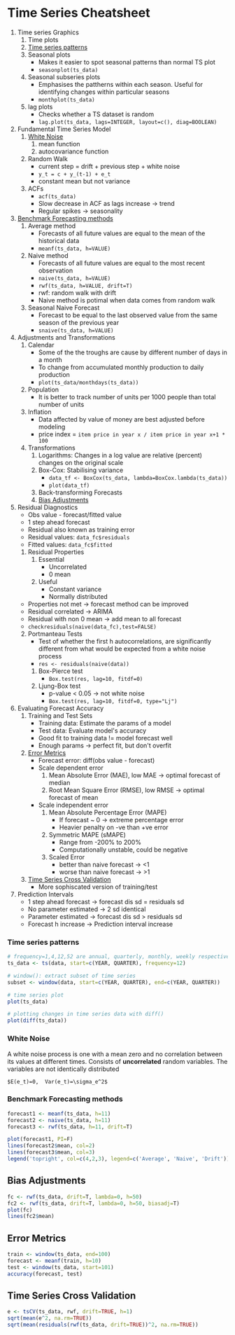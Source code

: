# Time Series Cheatsheet

1. Time series Graphics
    1. Time plots
    2. [Time series patterns](#time-series-patterns)
    3. Seasonal plots
        - Makes it easier to spot seasonal patterns than normal TS plot
        - `seasonplot(ts_data)`
    4. Seasonal subseries plots
        - Emphasises the pattherns within each season. Useful for identifying changes within particular seasons
        - `monthplot(ts_data)`
    5. lag plots
        - Checks whether a TS dataset is random
        - `lag.plot(ts_data, lags=INTEGER, layout=c(), diag=BOOLEAN)`
2. Fundamental Time Series Model
    1. [White Noise](#white-noise)
        1. mean function
        2. autocovariance function
    2. Random Walk
        - current step = drift + previous step + white noise
        - `y_t = c + y_(t-1) + e_t`
        - constant mean but not variance
    3. ACFs
        - `acf(ts_data)`
        - Slow decrease in ACF as lags increase -> trend
        - Regular spikes -> seasonality
3. [Benchmark Forecasting methods](#benchmark-forecasting-methods)
    1. Average method
        - Forecasts of all future values are equal to the mean of the historical data
        - `meanf(ts_data, h=VALUE)`
    2. Naive method
        - Forecasts of all future values are equal to the most recent observation
        - `naive(ts_data, h=VALUE)`
        - `rwf(ts_data, h=VALUE, drift=T)`
        - rwf: random walk with drift
        - Naive method is potimal when data comes from random walk
    3. Seasonal Naive Forecast
        - Forecast to be equal to the last observed value from the same season of the previous year
        - `snaive(ts_data, h=VALUE)`
4. Adjustments and Transformations
    1. Calendar
        - Some of the the troughs are cause by different number of days in a month
        - To change from accumulated monthly production to daily production
        - `plot(ts_data/monthdays(ts_data))`
    2. Population
        - It is better to track number of units per 1000 people than total number of units
    3. Inflation
        - Data affected by value of money are best adjusted before modeling
        - price index = `item price in year x / item price in year x+1 * 100`
    4. Transformations
        1. Logarithms: Changes in a log value are relative (percent) changes on the original scale
        2. Box-Cox: Stabilising variance
            - `data_tf <- BoxCox(ts_data, lambda=BoxCox.lambda(ts_data))`
            - `plot(data_tf)`
        3. Back-transforming Forecasts
        4. [Bias Adjustments](#bias-adjustments)
5. Residual Diagnostics
    - Obs value - forecast/fitted value
    - 1 step ahead forecast
    - Residual also known as training error
    - Residual values: `data_fc$residuals`
    - Fitted values: `data_fc$fitted`
    1. Residual Properties
        1. Essential
            - Uncorrelated
            - 0 mean
        2. Useful
            - Constant variance
            - Normally distributed
    - Properties not met -> forecast method can be improved
    - Residual correlated -> ARIMA
    - Residual with non 0 mean -> add mean to all forecast
    - `checkresiduals(naive(data_fc),test=FALSE)`
    2. Portmanteau Tests
        - Test of whether the first h autocorrelations, are significantly different from what would be expected from a white noise process
        - `res <- residuals(naive(data))`
        1. Box-Pierce test
            - `Box.test(res, lag=10, fitdf=0)`
        2. Ljung-Box test
            - p-value < 0.05 -> not white noise
            - `Box.test(res, lag=10, fitdf=0, type="Lj")`
6. Evaluating Forecast Accuracy
    1. Training and Test Sets
        - Training data: Estimate the params of a model
        - Test data: Evaluate model's accuracy
        - Good fit to training data != model forecast well
        - Enough params -> perfect fit, but don't overfit
    2. [Error Metrics](#error-metrics)
        - Forecast error: diff(obs value - forecast)
        - Scale dependent error
            1. Mean Absolute Error (MAE), low MAE -> optimal forecast of median
            2. Root Mean Square Error (RMSE), low RMSE -> optimal forecast of mean
        - Scale independent error
            1. Mean Absolute Percentage Error (MAPE)
                - If forecast ~ 0 -> extreme percentage error
                - Heavier penalty on -ve than +ve error
            2. Symmetric MAPE (sMAPE)
                - Range from -200% to 200%
                - Computationally unstable, could be negative
            3. Scaled Error
                - better than naive forecast -> <1
                - worse than naive forecast -> >1
    3. [Time Series Cross Validation](#time-series-cross-validation)
        - More sophiscated version of training/test
7. Prediction Intervals
    - 1 step ahead forecast -> forecast dis sd = residuals sd
    - No parameter estimated -> 2 sd identical
    - Parameter estimated -> forecast dis sd > residuals sd
    - Forecast h increase -> Prediction interval increase





### Time series patterns
```r
# frequency=1,4,12,52 are annual, quarterly, monthly, weekly respectively
ts_data <- ts(data, start=c(YEAR, QUARTER), frequency=12)

# window(): extract subset of time series
subset <- window(data, start=c(YEAR, QUARTER), end=c(YEAR, QUARTER))

# time series plot
plot(ts_data)

# plotting changes in time series data with diff()
plot(diff(ts_data))
```


### White Noise
A white noise process is one with a mean zero and no correlation between its values at different times. Consists of **uncorrelated** random variables. The variables are not identically distributed

`$E(e_t)=0,  Var(e_t)=\sigma_e^2$`


### Benchmark Forecasting methods
```r
forecast1 <- meanf(ts_data, h=11)
forecast2 <- naive(ts_data, h=11)
forecast3 <- rwf(ts_data, h=11, drift=T)

plot(forecast1, PI=F)
lines(forecast2$mean, col=2)
lines(forecast3$mean, col=3)
legend('topright', col=c(4,2,3), legend=c('Average', 'Naive', 'Drift'))
```


## Bias Adjustments
```r
fc <- rwf(ts_data, drift=T, lambda=0, h=50)
fc2 <- rwf(ts_data, drift=T, lambda=0, h=50, biasadj=T)
plot(fc)
lines(fc2$mean)
```


## Error Metrics
```r
train <- window(ts_data, end=100)
forecast <- meanf(train, h=10)
test <- window(ts_data, start=101)
accuracy(forecast, test)
```


## Time Series Cross Validation
```r
e <- tsCV(ts_data, rwf, drift=TRUE, h=1)
sqrt(mean(e^2, na.rm=TRUE))
sqrt(mean(residuals(rwf(ts_data, drift=TRUE))^2, na.rm=TRUE))
```